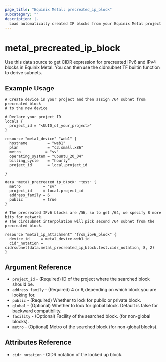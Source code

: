 ```yaml
---
page_title: "Equinix Metal: precreated_ip_block"
subcategory: ""
description: |-
  Load automatically created IP blocks from your Equinix Metal project
---
```


# metal\_precreated\_ip\_block

Use this data source to get CIDR expression for precreated IPv6 and IPv4 blocks in Equinix Metal.
You can then use the cidrsubnet TF builtin function to derive subnets.

## Example Usage

```hcl
# Create device in your project and then assign /64 subnet from precreated block
# to the new device

# Declare your project ID
locals {
  project_id = "<UUID_of_your_project>"
}

resource "metal_device" "web1" {
  hostname         = "web1"
  plan             = "c3.small.x86"
  metro           = "sv"
  operating_system = "ubuntu_20_04"
  billing_cycle    = "hourly"
  project_id       = local.project_id

}

data "metal_precreated_ip_block" "test" {
  metro          = "sv"
  project_id     = local.project_id
  address_family = 6
  public         = true
}

# The precreated IPv6 blocks are /56, so to get /64, we specify 8 more bits for network.
# The cirdsubnet interpolation will pick second /64 subnet from the precreated block.

resource "metal_ip_attachment" "from_ipv6_block" {
  device_id     = metal_device.web1.id
  cidr_notation = cidrsubnet(data.metal_precreated_ip_block.test.cidr_notation, 8, 2)
}
```

## Argument Reference

* `project_id` - (Required) ID of the project where the searched block should be.
* `address_family` - (Required) 4 or 6, depending on which block you are looking for.
* `public` - (Required) Whether to look for public or private block.
* `global` - (Optional) Whether to look for global block. Default is false for backward compatibility.
* `facility` - (Optional) Facility of the searched block. (for non-global blocks).
* `metro` - (Optional) Metro of the searched block (for non-global blocks).

## Attributes Reference

* `cidr_notation` - CIDR notation of the looked up block.
